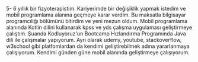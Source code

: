 5- 6 yıllık bir fizyoterapistim. Kariyerimde bir değişiklik yapmak istedim ve mobil programlama alanına geçmeye karar verdim. Bu maksatla bilgisayar programcılığı bölümünü bitirdim ve yeni mezun oldum. Mobil programlama alanında
Kotlin dilini kullanarak kpss ve yds çalışma uygulaması geliştirmeye çalıştım. Şuanda Kodluyoruz'un Bootcamp Hızlandırma Programında Java dili ile çalışmalar yapıyorum. Ayrı olarak udemy, youtube, stackoverflow, w3school gibi platfomlardan da kendimi 
geliştirebilmek adına yararlanmaya çalışıyorum. Kendimi günden güne mobil alanında geliştirmeye çalışıyorum.


